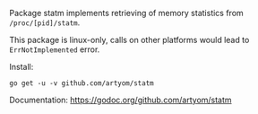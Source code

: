 Package statm implements retrieving of memory statistics from
`/proc/[pid]/statm`.

This package is linux-only, calls on other platforms would lead to
`ErrNotImplemented` error.

Install:

	go get -u -v github.com/artyom/statm

Documentation: https://godoc.org/github.com/artyom/statm
